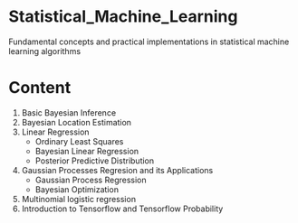 # Statistical_Machine_Learning
Fundamental concepts and practical implementations in statistical machine learning algorithms

# Content
1. Basic Bayesian Inference
2. Bayesian Location Estimation
3. Linear Regression
   - Ordinary Least Squares
   - Bayesian Linear Regression
   - Posterior Predictive Distribution
4. Gaussian Processes Regresion and its Applications
   - Gaussian Process Regression
   - Bayesian Optimization
5. Multinomial logistic regression
6. Introduction to Tensorflow and Tensorflow Probability
